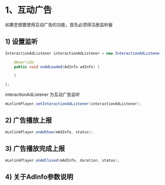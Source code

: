 # 1、互动广告
如果您想要使用互动广告的功能，首先必须得注册监听器

## 1) 设置监听
```java
InteractionAdListener interactionAdListener = new InteractionAdListener() {

    @Override
    public void onAdLoaded(AdInfo adInfo) {

    }

};
```
interactionAdListener 为互动广告监听
```java
mLelinkPlayer.setInteractionAdListener(interactionAdListener);
```

## 2) 广告播放上报
```java
mLelinkPlayer.onAdShow(mAdInfo, status);
```

## 3) 广告播放完成上报
```java
mLelinkPlayer.onAdClosed(mAdInfo, duration, status);
```
## 4) 关于AdInfo参数说明